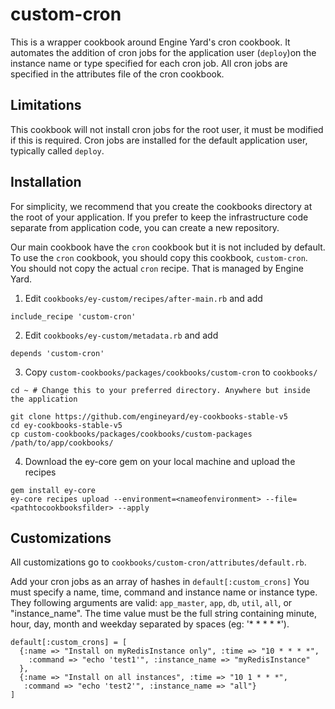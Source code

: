 # custom-cron

This is a wrapper cookbook around Engine Yard's cron cookbook.  It automates the
addition of cron jobs  for the application user (`deploy`)on the 
instance name or type specified for each cron job. All cron jobs are specified in the
attributes file of the cron cookbook.

## Limitations
This cookbook will not install cron jobs for the root user, it must be modified
if this is required.  Cron jobs are installed for the default application user,
typically called `deploy`.

## Installation

For simplicity, we recommend that you create the cookbooks directory at the root
of your application. If you prefer to keep the infrastructure code separate from
application code, you can create a new repository.

Our main cookbook have the `cron` cookbook but it is not included by default.
To use the `cron` cookbook, you should copy this cookbook, `custom-cron`.
You should not copy the actual `cron` recipe. That is managed by Engine
Yard.

1. Edit `cookbooks/ey-custom/recipes/after-main.rb` and add

  ```
  include_recipe 'custom-cron'
  ```

2. Edit `cookbooks/ey-custom/metadata.rb` and add

  ```
  depends 'custom-cron'
  ```

3. Copy `custom-cookbooks/packages/cookbooks/custom-cron` to `cookbooks/`

  ```
  cd ~ # Change this to your preferred directory. Anywhere but inside the application

  git clone https://github.com/engineyard/ey-cookbooks-stable-v5
  cd ey-cookbooks-stable-v5
  cp custom-cookbooks/packages/cookbooks/custom-packages /path/to/app/cookbooks/
  ```

4. Download the ey-core gem on your local machine and upload the recipes

  ```
  gem install ey-core
  ey-core recipes upload --environment=<nameofenvironment> --file=<pathtocookbooksfilder> --apply
  ```

## Customizations

All customizations go to `cookbooks/custom-cron/attributes/default.rb`.

Add your cron jobs as an array of hashes in `default[:custom_crons]` You must
specify a name, time, command and instance name or instance type. They following arguments are valid: `app_master`, `app`, `db`, `util`, `all`, or "instance_name".  The time value must be the
full string containing minute, hour, day, month and weekday separated by spaces
(eg: '* * * * *').

```
default[:custom_crons] = [
  {:name => "Install on myRedisInstance only", :time => "10 * * * *",
    :command => "echo 'test1'", :instance_name => "myRedisInstance"
  },
  {:name => "Install on all instances", :time => "10 1 * * *",
   :command => "echo 'test2'", :instance_name => "all"}
]
```
